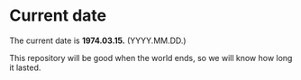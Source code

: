 # Current date

The current date is **1974.03.15.** (YYYY.MM.DD.)

This repository will be good when the world ends, so we will know how long it lasted.
